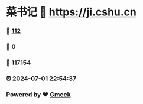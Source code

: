 # 菜书记 :link: https://ji.cshu.cn 
### :page_facing_up: [112](https://ji.cshu.cn/tag.html) 
### :speech_balloon: 0 
### :hibiscus: 117154 
### :alarm_clock: 2024-07-01 22:54:37 
### Powered by :heart: [Gmeek](https://github.com/Meekdai/Gmeek)
